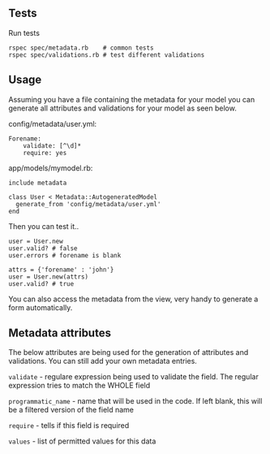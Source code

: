 Tests
-----

Run tests

    rspec spec/metadata.rb    # common tests
    rspec spec/validations.rb # test different validations

Usage
-----

Assuming you have a file containing the metadata for your model you can generate all attributes and validations for your model as seen below.

config/metadata/user.yml:

    Forename:
        validate: [^\d]*
        require: yes


app/models/mymodel.rb:

    include metadata

    class User < Metadata::AutogeneratedModel
      generate_from 'config/metadata/user.yml'
    end


Then you can test it..

    user = User.new
    user.valid? # false
    user.errors # forename is blank

    attrs = {'forename' : 'john'}
    user = User.new(attrs)
    user.valid? # true

You can also access the metadata from the view, very handy to generate a form automatically.



Metadata attributes
-------------------

The below attributes are being used for the generation of attributes and validations. You can still add your own metadata entries.

`validate` - regulare expression being used to validate the field. The regular expression tries to match the WHOLE field

`programmatic_name` - name that will be used in the code. If left blank, this will be a filtered version of the field name

`require` - tells if this field is required

`values` - list of permitted values for this data
